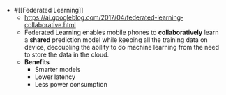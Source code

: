 - #[[Federated Learning]]
	- https://ai.googleblog.com/2017/04/federated-learning-collaborative.html
	- Federated Learning enables mobile phones to **collaboratively** learn a **shared** prediction model while keeping all the training data on device, decoupling the ability to do machine learning from the need to store the data in the cloud.
	- **Benefits**
		- Smarter models
		- Lower latency
		- Less power consumption